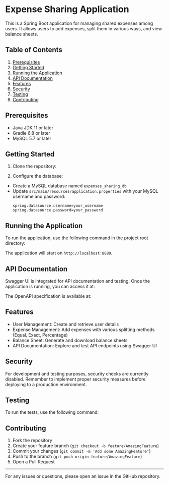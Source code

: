 # Expense Sharing Application

This is a Spring Boot application for managing shared expenses among users. It allows users to add expenses, split them in various ways, and view balance sheets.

## Table of Contents

1. [Prerequisites](#prerequisites)
2. [Getting Started](#getting-started)
3. [Running the Application](#running-the-application)
4. [API Documentation](#api-documentation)
5. [Features](#features)
6. [Security](#security)
7. [Testing](#testing)
8. [Contributing](#contributing)

## Prerequisites

- Java JDK 11 or later
- Gradle 6.8 or later
- MySQL 5.7 or later

## Getting Started

1. Clone the repository:

2. Configure the database:
- Create a MySQL database named `expenses_sharing_db`
- Update `src/main/resources/application.properties` with your MySQL username and password:
  ```
  spring.datasource.username=your_username
  spring.datasource.password=your_password
  ```

## Running the Application

To run the application, use the following command in the project root directory:

The application will start on `http://localhost:8080`.

## API Documentation

Swagger UI is integrated for API documentation and testing. Once the application is running, you can access it at:

The OpenAPI specification is available at:

## Features

- User Management: Create and retrieve user details
- Expense Management: Add expenses with various splitting methods (Equal, Exact, Percentage)
- Balance Sheet: Generate and download balance sheets
- API Documentation: Explore and test API endpoints using Swagger UI

## Security

For development and testing purposes, security checks are currently disabled. Remember to implement proper security measures before deploying to a production environment.

## Testing

To run the tests, use the following command:

## Contributing

1. Fork the repository
2. Create your feature branch (`git checkout -b feature/AmazingFeature`)
3. Commit your changes (`git commit -m 'Add some AmazingFeature'`)
4. Push to the branch (`git push origin feature/AmazingFeature`)
5. Open a Pull Request

---

For any issues or questions, please open an issue in the GitHub repository.